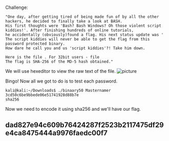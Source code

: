 Challenge:
```
"One day, after getting tired of being made fun of by all the other hackers, he decided to finally take a look at BASH.
His first thoughts were 'Bash? Bash Windows? Oh those violent script kiddies!'. After finishing hundreds of online tutorials,
he accidentally (obviously)found a flag. His next status update was ' The script kiddies will never be able to get the flag from this password protected binary.
How dare he call you and us 'script kiddies'?! Take him down.

Here is the file . For 32bit users - file
The flag is SHA-256 of the MD-5 hash obtained."
```

We will use hexeditor to view the raw text of the file.
![picture](https://i.ibb.co/FKCfDNt/Untitled.png)

Bingo! Now all we got to do is to test each password.
```
kali@kali:~/Downloads$ ./binaary50 Masternamer
3cd50c6be9bbede06e51741928d88b7e
sha256
```

Now we need to encode it using sha256 and we'll have our flag.
## dad827e94c609b76424287f2523b2117475df29e4ca8475444a9976faedc00f7
